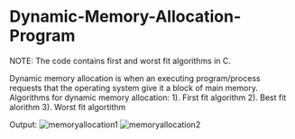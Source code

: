 # Dynamic-Memory-Allocation-Program
NOTE: The code contains first and worst fit algorithms in C.

Dynamic memory allocation is when an executing program/process requests that the operating system give it a block of main memory.
Algorithms for dynamic memory allocation:
1). First fit algorithm
2). Best fit alorithm
3). Worst fit algortithm


Output:
![memoryallocation1](https://user-images.githubusercontent.com/48998232/104124176-2a532a00-5304-11eb-907a-a89f092ed57e.PNG)
![memoryallocation2](https://user-images.githubusercontent.com/48998232/104124178-2e7f4780-5304-11eb-9a6d-2ef3cc106b05.png)

